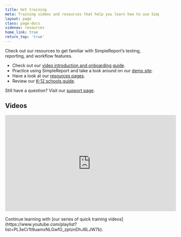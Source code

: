 ```yaml
---
title: Get training
meta: Training videos and resources that help you learn how to use SimpleReport
layout: page
class: page-docs
sidenav: resources
home_link: true
return_top: 'true'
---
```


Check out  our resources to get familiar with SimpleReport’s testing, reporting, and workflow features. 

- Check out our [video introduction and onboarding guide](https://youtu.be/3YsfDprX2aw).
- Practice using SimpleReport and take a look around on our [demo site](https://training.simplereport.gov/app).
- Have a look at our [resources pages](https://www.simplereport.gov/resources).
- Review our [K-12 schools guide](https://www.simplereport.gov/assets/resources/k12-guide.pdf).

Still have a question? Visit our [support page](https://www.simplereport.gov/support/).


## Videos
<div class="usa-embed-container">
  <iframe width="560" height="315" src="https://www.youtube.com/embed/w77y_yoMiJU?list=PL3eCr1t9uamxNLGwfG_zptznDhJ6LJW7b" title="SimpleReport Training from the USDS & CDC" frameborder="0" allow="accelerometer; autoplay; clipboard-write; encrypted-media; gyroscope; picture-in-picture; web-share" referrerpolicy="strict-origin-when-cross-origin" allowfullscreen></iframe>
</div>
<br>
Continue learning with [our series of quick training videos](https://www.youtube.com/playlist?list=PL3eCr1t9uamxNLGwfG_zptznDhJ6LJW7b).
